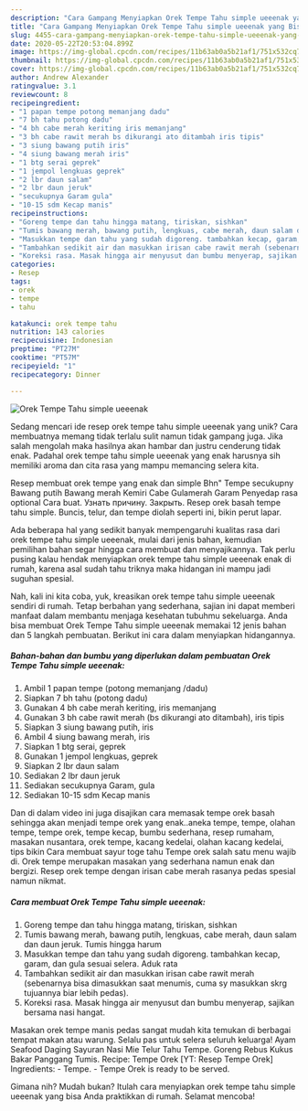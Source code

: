 ```yaml
---
description: "Cara Gampang Menyiapkan Orek Tempe Tahu simple ueeenak yang Bisa Manjain Lidah"
title: "Cara Gampang Menyiapkan Orek Tempe Tahu simple ueeenak yang Bisa Manjain Lidah"
slug: 4455-cara-gampang-menyiapkan-orek-tempe-tahu-simple-ueeenak-yang-bisa-manjain-lidah
date: 2020-05-22T20:53:04.899Z
image: https://img-global.cpcdn.com/recipes/11b63ab0a5b21af1/751x532cq70/orek-tempe-tahu-simple-ueeenak-foto-resep-utama.jpg
thumbnail: https://img-global.cpcdn.com/recipes/11b63ab0a5b21af1/751x532cq70/orek-tempe-tahu-simple-ueeenak-foto-resep-utama.jpg
cover: https://img-global.cpcdn.com/recipes/11b63ab0a5b21af1/751x532cq70/orek-tempe-tahu-simple-ueeenak-foto-resep-utama.jpg
author: Andrew Alexander
ratingvalue: 3.1
reviewcount: 8
recipeingredient:
- "1 papan tempe potong memanjang dadu"
- "7 bh tahu potong dadu"
- "4 bh cabe merah keriting iris memanjang"
- "3 bh cabe rawit merah bs dikurangi ato ditambah iris tipis"
- "3 siung bawang putih iris"
- "4 siung bawang merah iris"
- "1 btg serai geprek"
- "1 jempol lengkuas geprek"
- "2 lbr daun salam"
- "2 lbr daun jeruk"
- "secukupnya Garam gula"
- "10-15 sdm Kecap manis"
recipeinstructions:
- "Goreng tempe dan tahu hingga matang, tiriskan, sishkan"
- "Tumis bawang merah, bawang putih, lengkuas, cabe merah, daun salam dan daun jeruk. Tumis hingga harum"
- "Masukkan tempe dan tahu yang sudah digoreng. tambahkan kecap, garam, dan gula sesuai selera. Aduk rata"
- "Tambahkan sedikit air dan masukkan irisan cabe rawit merah (sebenarnya bisa dimasukkan saat menumis, cuma sy masukkan skrg tujuannya biar lebih pedas)."
- "Koreksi rasa. Masak hingga air menyusut dan bumbu menyerap, sajikan bersama nasi hangat."
categories:
- Resep
tags:
- orek
- tempe
- tahu

katakunci: orek tempe tahu 
nutrition: 143 calories
recipecuisine: Indonesian
preptime: "PT27M"
cooktime: "PT57M"
recipeyield: "1"
recipecategory: Dinner

---
```



![Orek Tempe Tahu simple ueeenak](https://img-global.cpcdn.com/recipes/11b63ab0a5b21af1/751x532cq70/orek-tempe-tahu-simple-ueeenak-foto-resep-utama.jpg)

Sedang mencari ide resep orek tempe tahu simple ueeenak yang unik? Cara membuatnya memang tidak terlalu sulit namun tidak gampang juga. Jika salah mengolah maka hasilnya akan hambar dan justru cenderung tidak enak. Padahal orek tempe tahu simple ueeenak yang enak harusnya sih memiliki aroma dan cita rasa yang mampu memancing selera kita.

Resep membuat orek tempe yang enak dan simple Bhn&#34; Tempe secukupny Bawang putih Bawang merah Kemiri Cabe Gulamerah Garam Penyedap rasa optional Cara buat. Узнать причину. Закрыть. Resep orek basah tempe tahu simple. Buncis, telur, dan tempe diolah seperti ini, bikin perut lapar.

Ada beberapa hal yang sedikit banyak mempengaruhi kualitas rasa dari orek tempe tahu simple ueeenak, mulai dari jenis bahan, kemudian pemilihan bahan segar hingga cara membuat dan menyajikannya. Tak perlu pusing kalau hendak menyiapkan orek tempe tahu simple ueeenak enak di rumah, karena asal sudah tahu triknya maka hidangan ini mampu jadi suguhan spesial.


Nah, kali ini kita coba, yuk, kreasikan orek tempe tahu simple ueeenak sendiri di rumah. Tetap berbahan yang sederhana, sajian ini dapat memberi manfaat dalam membantu menjaga kesehatan tubuhmu sekeluarga. Anda bisa membuat Orek Tempe Tahu simple ueeenak memakai 12 jenis bahan dan 5 langkah pembuatan. Berikut ini cara dalam menyiapkan hidangannya.

<!--inarticleads1-->

##### Bahan-bahan dan bumbu yang diperlukan dalam pembuatan Orek Tempe Tahu simple ueeenak:

1. Ambil 1 papan tempe (potong memanjang /dadu)
1. Siapkan 7 bh tahu (potong dadu)
1. Gunakan 4 bh cabe merah keriting, iris memanjang
1. Gunakan 3 bh cabe rawit merah (bs dikurangi ato ditambah), iris tipis
1. Siapkan 3 siung bawang putih, iris
1. Ambil 4 siung bawang merah, iris
1. Siapkan 1 btg serai, geprek
1. Gunakan 1 jempol lengkuas, geprek
1. Siapkan 2 lbr daun salam
1. Sediakan 2 lbr daun jeruk
1. Sediakan secukupnya Garam, gula
1. Sediakan 10-15 sdm Kecap manis


Dan di dalam video ini juga disajikan cara memasak tempe orek basah sehingga akan menjadi tempe orek yang enak..aneka tempe, tempe, olahan tempe, tempe orek, tempe kecap, bumbu sederhana, resep rumaham, masakan nusantara, orek tempe, kacang kedelai, olahan kacang kedelai, tips bikin Cara membuat sayur toge tahu Tempe orek salah satu menu wajib di. Orek tempe merupakan masakan yang sederhana namun enak dan bergizi. Resep orek tempe dengan irisan cabe merah rasanya pedas spesial namun nikmat. 

<!--inarticleads2-->

##### Cara membuat Orek Tempe Tahu simple ueeenak:

1. Goreng tempe dan tahu hingga matang, tiriskan, sishkan
1. Tumis bawang merah, bawang putih, lengkuas, cabe merah, daun salam dan daun jeruk. Tumis hingga harum
1. Masukkan tempe dan tahu yang sudah digoreng. tambahkan kecap, garam, dan gula sesuai selera. Aduk rata
1. Tambahkan sedikit air dan masukkan irisan cabe rawit merah (sebenarnya bisa dimasukkan saat menumis, cuma sy masukkan skrg tujuannya biar lebih pedas).
1. Koreksi rasa. Masak hingga air menyusut dan bumbu menyerap, sajikan bersama nasi hangat.


Masakan orek tempe manis pedas sangat mudah kita temukan di berbagai tempat makan atau warung. Selalu pas untuk selera seluruh keluarga! Ayam Seafood Daging Sayuran Nasi Mie Telur Tahu Tempe. Goreng Rebus Kukus Bakar Panggang Tumis. Recipe: Tempe Orek [YT: Resep Tempe Orek] Ingredients: - Tempe. - Tempe Orek is ready to be served. 

Gimana nih? Mudah bukan? Itulah cara menyiapkan orek tempe tahu simple ueeenak yang bisa Anda praktikkan di rumah. Selamat mencoba!
